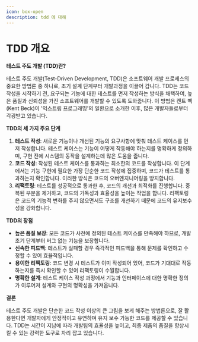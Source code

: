 ```yaml
---
icon: box-open
description: tdd 에 대해
---
```


# TDD 개요

**테스트 주도 개발 (TDD)란?**

테스트 주도 개발(Test-Driven Development, TDD)은 소프트웨어 개발 프로세스의 중요한 방법론 중 하나로, 초기 설계 단계부터 개발과정을 이끌어 갑니다. TDD는 코드 작성을 시작하기 전, 요구되는 기능에 대한 테스트를 먼저 작성하는 방식을 채택하여, 높은 품질과 신뢰성을 가진 소프트웨어를 개발할 수 있도록 도와줍니다. 이 방법은 켄트 벡(Kent Beck)이 '익스트림 프로그래밍'의 일환으로 소개한 이후, 많은 개발자들로부터 각광받고 있습니다.

**TDD의 세 가지 주요 단계**

1. **테스트 작성**: 새로운 기능이나 개선된 기능의 요구사항에 맞춰 테스트 케이스를 먼저 작성합니다. 테스트 케이스는 기능이 어떻게 작동해야 하는지를 명확하게 정의하며, 구현 전에 시스템의 동작을 설계하는데 많은 도움을 줍니다.
2. **코드 작성**: 작성된 테스트 케이스를 통과하는 최소한의 코드를 작성합니다. 이 단계에서는 기능 구현에 필요한 가장 단순한 코드 작성에 집중하며, 코드가 테스트를 통과하는지 확인합니다. 이러한 방식은 코드의 오버엔지니어링을 방지합니다.
3. **리팩토링**: 테스트를 성공적으로 통과한 후, 코드의 개선과 최적화를 진행합니다. 중복된 부분을 제거하고, 코드의 가독성과 효율성을 높이는 작업을 합니다. 리팩토링은 코드의 기능적 변화를 주지 않으면서도 구조를 개선하기 때문에 코드의 유지보수성을 강화합니다.

**TDD의 장점**

* **높은 품질 보장**: 모든 코드가 사전에 정의된 테스트 케이스를 만족해야 하므로, 개발 초기 단계부터 버그 없는 기능을 보장합니다.
* **신속한 피드백**: 테스트가 실패할 경우 즉각적인 피드백을 통해 문제를 확인하고 수정할 수 있어 효율적입니다.
* **용이한 리팩토링**: 코드 변경 시 테스트가 이미 작성되어 있어, 코드가 기대대로 작동하는지를 즉시 확인할 수 있어 리팩토링이 수월합니다.
* **명확한 설계**: 테스트 케이스 작성 과정에서 기능과 인터페이스에 대한 명확한 정의가 이루어져 설계와 구현의 명확성을 가져옵니다.

**결론**

테스트 주도 개발은 단순한 코드 작성 이상의 큰 그림을 보게 해주는 방법론으로, 잘 활용한다면 개발자에게 안정적이고 유연하며 유지 보수 가능한 코드를 제공할 수 있습니다. TDD는 시간이 지남에 따라 개발팀의 효율성을 높이고, 최종 제품의 품질을 향상시킬 수 있는 강력한 도구로 자리 잡고 있습니다.
